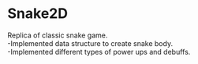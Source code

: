 # Snake2D
Replica of classic snake game.
<br>-Implemented data structure to create snake body.
<br>-Implemented different types of power ups and debuffs.
